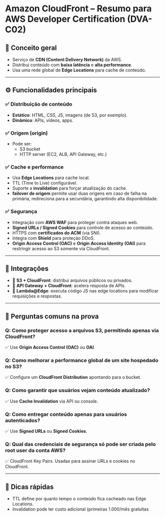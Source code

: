 # Amazon CloudFront – Resumo para AWS Developer Certification (DVA-C02)

## 🧠 Conceito geral
- Serviço de **CDN (Content Delivery Network)** da AWS.
- Distribui conteúdo com **baixa latência** e **alta performance**.
- Usa uma rede global de **Edge Locations** para cache de conteúdo.

---

## ⚙️ Funcionalidades principais

### ✅ Distribuição de conteúdo
- **Estático**: HTML, CSS, JS, imagens (de S3, por exemplo).
- **Dinâmico**: APIs, vídeos, apps.

### ✅ Origem (origin)
- Pode ser:
  - S3 bucket
  - HTTP server (EC2, ALB, API Gateway, etc.)

### ✅ Cache e performance
- Usa **Edge Locations** para cache local.
- TTL (Time to Live) configurável.
- Suporte a **invalidation** para forçar atualização do cache.
- **failover de origem** permite usar duas origens em caso de falha na primária, redireciona para a secundária, garantindo alta disponibilidade.

### ✅ Segurança
- Integração com **AWS WAF** para proteger contra ataques web.
- **Signed URLs / Signed Cookies** para controle de acesso ao conteúdo.
- HTTPS com **certificados do ACM** (via SNI).
- Integra com **Shield** para proteção DDoS.
- **Origin Access Control (OAC)** e **Origin Access Identity (OAI)** para restringir acesso ao S3 somente via CloudFront.

---

## 🔐 Integrações
- 🔐 **S3 + CloudFront**: distribui arquivos públicos ou privados.
- 🔐 **API Gateway + CloudFront**: acelera resposta de APIs.
- 🔐 **Lambda@Edge**: executa código JS nas edge locations para modificar requisições e respostas.

---

## 🧪 Perguntas comuns na prova

### Q: Como proteger acesso a arquivos S3, permitindo apenas via CloudFront?
✅ Use **Origin Access Control (OAC)** ou **OAI**.

### Q: Como melhorar a performance global de um site hospedado no S3?
✅ Configure um **CloudFront Distribution** apontando para o bucket.

### Q: Como garantir que usuários vejam conteúdo atualizado?
✅ Use **Cache Invalidation** via API ou console.

### Q: Como entregar conteúdo apenas para usuários autenticados?
✅ Use **Signed URLs** ou **Signed Cookies**.

### Q: Qual das credenciais de segurança só pode ser criada pelo root user da conta AWS?
✅ CloudFront Key Pairs. Usadas para assinar URLs e cookies no CloudFront.

---

## 📌 Dicas rápidas
- TTL define por quanto tempo o conteúdo fica cacheado nas Edge Locations.
- Invalidation pode ter custo adicional (primeiras 1.000/mês gratuitas

